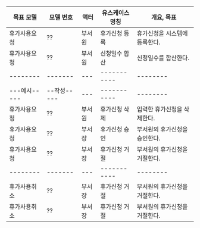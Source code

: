 
| 목표 모델 | 모델 번호 | 액터 | 유스케이스 명칭 |개요, 목표|
|--------|-------|---|-----------|--------|
| 휴가사용요청 | ?? | 부서원 | 휴가신청 등록 | 휴가신청을 시스템에 등록한다.|
| 휴가사용요청 | ?? | 부서원 | 신청일수 합산 | 신청일수를 합산한다. |
|--------|-------|---|-----------|--------|
|---예시-----|--작성-----|---|-----------|--------|
| 휴가사용요청 | ?? | 부서원 | 휴가신청 삭제 | 입력한 휴가신청을 삭제한다.|
| 휴가사용요청 | ?? | 부서장 | 휴가신청 승인 | 부서원의 휴가신청을 승인한다.|
| 휴가사용요청 | ?? | 부서장 | 휴가신청 거절 | 부서원의 휴가신청을 거절한다.|
|--------|-------|---|-----------|--------|
| 휴가사용취소 | ?? | 부서장 | 휴가신청 거절 | 부서원의 휴가신청을 거절한다.|
| 휴가사용취소 | ?? | 부서장 | 휴가신청 거절 | 부서원의 휴가신청을 거절한다.|
